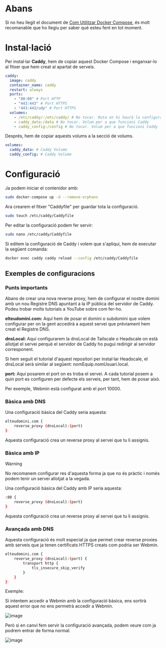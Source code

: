 # Abans
Si no heu llegit el document de [Com Utilitzar Docker Compose](https://github.com/Otorexer/SerLliure/blob/main/Tutorials/ComUtilitzarDockerCompose.md), és molt recomanable que ho llegiu per saber què esteu fent en tot moment.

# Instal·lació
Per instal·lar **Caddy**, hem de copiar aquest Docker Compose i enganxar-lo al fitxer que hem creat al apartat de serveis.

```yaml
caddy:
  image: caddy
  container_name: caddy
  restart: always
  ports:
    - "80:80" # Port HTTP
    - "443:443" # Port HTTPS
    - "443:443/udp" # Port HTTPS
  volumes:
    - /etc/caddy/:/etc/caddy/ # No tocar. Ruta on hi haurà la configuració de Caddy
    - caddy_data:/data # No tocar. Volum per a que funcioni Caddy
    - caddy_config:/config # No tocar. Volum per a que funcioni Caddy
```

Després, hem de copiar aquests volums a la secció de volums.

```yaml
volumes:
  caddy_data: # Caddy Volume
  caddy_config: # Caddy Volume
```

# Configuració
Ja podem iniciar el contenidor amb:

```bash
sudo docker-compose up -d --remove-orphans
```

Ara crearem el fitxer "Caddyfile" per guardar tota la configuració.

```bash
sudo touch /etc/caddy/Caddyfile
```

Per editar la configuració podem fer servir:

```bash
sudo nano /etc/caddy/Caddyfile
```

Si editem la configuració de Caddy i volem que s'apliqui, hem de executar la següent comanda:

```bash
docker exec caddy caddy reload --config /etc/caddy/Caddyfile
```

## Exemples de configuracions
### Punts importants
Abans de crear una nova reverse proxy, hem de configurar el nostre domini amb un nou Registre DNS apuntant a la IP pública del servidor de Caddy. Podeu trobar molts tutorials a YouTube sobre com fer-ho.

**elteudomini.com:** Aquí hem de posar el domini o subdomini que volem configurar per on la gent accedirà a aquest servei que prèviament hem creat el Registre DNS.

**dnsLocal:** Aquí configurarem la dnsLocal de Tailscale o Headscale on està allotjat el servei perquè el servidor de Caddy ho pugui redirigir al servidor corresponent.

Si hem seguit el tutorial d'aquest repositori per instal·lar Headscale, el dnsLocal serà similar al següent: nomEquip.nomUsuari.local.

**port:** Aquí posarem el port on es troba el servei. A cada tutorial posem a quin port es configuren per defecte els serveis, per tant, hem de posar això.

Per exemple, Webmin està configurat amb el port 10000.

### Bàsica amb DNS
Una configuració bàsica del Caddy seria aquesta:

```bash
elteudomini.com {
    reverse_proxy (dnsLocal):(port)
}
```

Aquesta configuració crea un reverse proxy al servei que tu li assignis.

### Bàsica amb IP
>[!WARNING]
>No recomanem configurar res d'aquesta forma ja que no és pràctic i només podem tenir un servei allotjat a la vegada.

Una configuració bàsica del Caddy amb IP seria aquesta:

```bash
:80 {
    reverse_proxy (dnsLocal):(port)
}
```

Aquesta configuració crea un reverse proxy al servei que tu li assignis.

### Avançada amb DNS
Aquesta configuració és molt especial ja que permet crear reverse proxies amb serveis que ja tenen certificats HTTPS creats com podria ser Webmin.

```bash
elteudomini.com {
    reverse_proxy (dnsLocal):(port) {
        transport http {
            tls_insecure_skip_verify
        }
    }
}
```

Exemple:

Si intentem accedir a Webmin amb la configuració bàsica, ens sortirà aquest error que no ens permetrà accedir a Webmin.

![image](https://github.com/Otorexer/SerLliure/assets/118485801/e531fa58-50f9-44a6-8859-affb239612c3)

Però si en canvi fem servir la configuració avançada, podem veure com ja podrem entrar de forma normal.

![image](https://github.com/Otorexer/SerLliure/assets/118485801/3bca2670-6f7a-41c4-8d65-af33f97cfd79)
